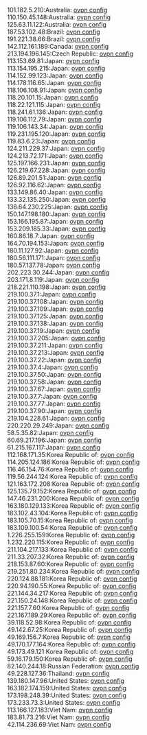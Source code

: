 101.182.5.210:Australia: [ovpn config](vpn/101_182_5_210.ovpn)  
110.150.45.148:Australia: [ovpn config](vpn/110_150_45_148.ovpn)  
125.63.11.122:Australia: [ovpn config](vpn/125_63_11_122.ovpn)  
187.53.102.48:Brazil: [ovpn config](vpn/187_53_102_48.ovpn)  
191.221.38.66:Brazil: [ovpn config](vpn/191_221_38_66.ovpn)  
142.112.161.189:Canada: [ovpn config](vpn/142_112_161_189.ovpn)  
213.194.196.145:Czech Republic: [ovpn config](vpn/213_194_196_145.ovpn)  
113.153.69.81:Japan: [ovpn config](vpn/113_153_69_81.ovpn)  
113.154.195.215:Japan: [ovpn config](vpn/113_154_195_215.ovpn)  
114.152.99.123:Japan: [ovpn config](vpn/114_152_99_123.ovpn)  
114.178.116.65:Japan: [ovpn config](vpn/114_178_116_65.ovpn)  
118.106.108.91:Japan: [ovpn config](vpn/118_106_108_91.ovpn)  
118.20.101.15:Japan: [ovpn config](vpn/118_20_101_15.ovpn)  
118.22.121.115:Japan: [ovpn config](vpn/118_22_121_115.ovpn)  
118.241.61.136:Japan: [ovpn config](vpn/118_241_61_136.ovpn)  
119.106.112.79:Japan: [ovpn config](vpn/119_106_112_79.ovpn)  
119.106.143.34:Japan: [ovpn config](vpn/119_106_143_34.ovpn)  
119.231.195.120:Japan: [ovpn config](vpn/119_231_195_120.ovpn)  
119.83.6.23:Japan: [ovpn config](vpn/119_83_6_23.ovpn)  
124.211.229.37:Japan: [ovpn config](vpn/124_211_229_37.ovpn)  
124.213.72.171:Japan: [ovpn config](vpn/124_213_72_171.ovpn)  
125.197.166.231:Japan: [ovpn config](vpn/125_197_166_231.ovpn)  
126.219.67.228:Japan: [ovpn config](vpn/126_219_67_228.ovpn)  
126.89.201.51:Japan: [ovpn config](vpn/126_89_201_51.ovpn)  
126.92.116.62:Japan: [ovpn config](vpn/126_92_116_62.ovpn)  
133.149.86.40:Japan: [ovpn config](vpn/133_149_86_40.ovpn)  
133.32.135.250:Japan: [ovpn config](vpn/133_32_135_250.ovpn)  
138.64.230.225:Japan: [ovpn config](vpn/138_64_230_225.ovpn)  
150.147.198.180:Japan: [ovpn config](vpn/150_147_198_180.ovpn)  
153.166.195.87:Japan: [ovpn config](vpn/153_166_195_87.ovpn)  
153.209.185.33:Japan: [ovpn config](vpn/153_209_185_33.ovpn)  
160.86.18.7:Japan: [ovpn config](vpn/160_86_18_7.ovpn)  
164.70.194.153:Japan: [ovpn config](vpn/164_70_194_153.ovpn)  
180.11.127.92:Japan: [ovpn config](vpn/180_11_127_92.ovpn)  
180.56.111.171:Japan: [ovpn config](vpn/180_56_111_171.ovpn)  
180.57.137.78:Japan: [ovpn config](vpn/180_57_137_78.ovpn)  
202.223.30.244:Japan: [ovpn config](vpn/202_223_30_244.ovpn)  
203.171.8.119:Japan: [ovpn config](vpn/203_171_8_119.ovpn)  
218.221.110.198:Japan: [ovpn config](vpn/218_221_110_198.ovpn)  
219.100.37.1:Japan: [ovpn config](vpn/219_100_37_1.ovpn)  
219.100.37.108:Japan: [ovpn config](vpn/219_100_37_108.ovpn)  
219.100.37.109:Japan: [ovpn config](vpn/219_100_37_109.ovpn)  
219.100.37.125:Japan: [ovpn config](vpn/219_100_37_125.ovpn)  
219.100.37.138:Japan: [ovpn config](vpn/219_100_37_138.ovpn)  
219.100.37.19:Japan: [ovpn config](vpn/219_100_37_19.ovpn)  
219.100.37.205:Japan: [ovpn config](vpn/219_100_37_205.ovpn)  
219.100.37.211:Japan: [ovpn config](vpn/219_100_37_211.ovpn)  
219.100.37.213:Japan: [ovpn config](vpn/219_100_37_213.ovpn)  
219.100.37.22:Japan: [ovpn config](vpn/219_100_37_22.ovpn)  
219.100.37.4:Japan: [ovpn config](vpn/219_100_37_4.ovpn)  
219.100.37.50:Japan: [ovpn config](vpn/219_100_37_50.ovpn)  
219.100.37.58:Japan: [ovpn config](vpn/219_100_37_58.ovpn)  
219.100.37.67:Japan: [ovpn config](vpn/219_100_37_67.ovpn)  
219.100.37.7:Japan: [ovpn config](vpn/219_100_37_7.ovpn)  
219.100.37.77:Japan: [ovpn config](vpn/219_100_37_77.ovpn)  
219.100.37.90:Japan: [ovpn config](vpn/219_100_37_90.ovpn)  
219.104.228.61:Japan: [ovpn config](vpn/219_104_228_61.ovpn)  
220.220.29.249:Japan: [ovpn config](vpn/220_220_29_249.ovpn)  
58.5.35.82:Japan: [ovpn config](vpn/58_5_35_82.ovpn)  
60.69.217.196:Japan: [ovpn config](vpn/60_69_217_196.ovpn)  
61.215.167.117:Japan: [ovpn config](vpn/61_215_167_117.ovpn)  
112.168.171.35:Korea Republic of: [ovpn config](vpn/112_168_171_35.ovpn)  
114.205.124.186:Korea Republic of: [ovpn config](vpn/114_205_124_186.ovpn)  
116.46.154.76:Korea Republic of: [ovpn config](vpn/116_46_154_76.ovpn)  
119.56.244.124:Korea Republic of: [ovpn config](vpn/119_56_244_124.ovpn)  
121.163.172.208:Korea Republic of: [ovpn config](vpn/121_163_172_208.ovpn)  
125.135.79.152:Korea Republic of: [ovpn config](vpn/125_135_79_152.ovpn)  
147.46.231.200:Korea Republic of: [ovpn config](vpn/147_46_231_200.ovpn)  
163.180.129.133:Korea Republic of: [ovpn config](vpn/163_180_129_133.ovpn)  
183.102.43.104:Korea Republic of: [ovpn config](vpn/183_102_43_104.ovpn)  
183.105.70.15:Korea Republic of: [ovpn config](vpn/183_105_70_15.ovpn)  
183.109.100.54:Korea Republic of: [ovpn config](vpn/183_109_100_54.ovpn)  
1.226.255.159:Korea Republic of: [ovpn config](vpn/1_226_255_159.ovpn)  
1.232.220.115:Korea Republic of: [ovpn config](vpn/1_232_220_115.ovpn)  
211.104.217.133:Korea Republic of: [ovpn config](vpn/211_104_217_133.ovpn)  
211.33.207.32:Korea Republic of: [ovpn config](vpn/211_33_207_32.ovpn)  
218.153.87.60:Korea Republic of: [ovpn config](vpn/218_153_87_60.ovpn)  
219.251.80.234:Korea Republic of: [ovpn config](vpn/219_251_80_234.ovpn)  
220.124.88.181:Korea Republic of: [ovpn config](vpn/220_124_88_181.ovpn)  
220.94.190.55:Korea Republic of: [ovpn config](vpn/220_94_190_55.ovpn)  
221.144.34.217:Korea Republic of: [ovpn config](vpn/221_144_34_217.ovpn)  
221.150.24.148:Korea Republic of: [ovpn config](vpn/221_150_24_148.ovpn)  
221.157.7.60:Korea Republic of: [ovpn config](vpn/221_157_7_60.ovpn)  
221.167.189.29:Korea Republic of: [ovpn config](vpn/221_167_189_29.ovpn)  
39.118.52.98:Korea Republic of: [ovpn config](vpn/39_118_52_98.ovpn)  
49.142.67.25:Korea Republic of: [ovpn config](vpn/49_142_67_25.ovpn)  
49.169.156.7:Korea Republic of: [ovpn config](vpn/49_169_156_7.ovpn)  
49.170.177.164:Korea Republic of: [ovpn config](vpn/49_170_177_164.ovpn)  
49.173.49.121:Korea Republic of: [ovpn config](vpn/49_173_49_121.ovpn)  
59.16.179.150:Korea Republic of: [ovpn config](vpn/59_16_179_150.ovpn)  
82.140.244.18:Russian Federation: [ovpn config](vpn/82_140_244_18.ovpn)  
49.228.127.36:Thailand: [ovpn config](vpn/49_228_127_36.ovpn)  
139.180.147.96:United States: [ovpn config](vpn/139_180_147_96.ovpn)  
163.182.174.159:United States: [ovpn config](vpn/163_182_174_159.ovpn)  
173.198.248.39:United States: [ovpn config](vpn/173_198_248_39.ovpn)  
173.233.73.3:United States: [ovpn config](vpn/173_233_73_3.ovpn)  
113.166.127.183:Viet Nam: [ovpn config](vpn/113_166_127_183.ovpn)  
183.81.73.216:Viet Nam: [ovpn config](vpn/183_81_73_216.ovpn)  
42.114.236.69:Viet Nam: [ovpn config](vpn/42_114_236_69.ovpn)  
